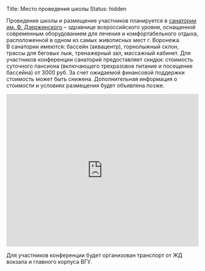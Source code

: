 Title: Место проведения школы
Status: hidden

Проведение школы и размещение участников планируется в [санатории им. Ф. Дзержинского](https://sanatoriy-dzerzhinskogo.ru/) – здравнице всероссийского уровня, оснащенной современным оборудованием для лечения и комфортабельного отдыха, расположенной в одном из самых живописных мест г. Воронежа. В санатории имеются: бассейн (аквацентр), горнолыжный склон, трассы для беговых лыж, тренажерный зал, массажный кабинет. Для участников конференции санаторий предоставляет скидки: стоимость суточного пансиона (включающего трехразовое питание и посещение бассейна) от 3000 руб. За счет ожидаемой финансовой поддержки стоимость может быть снижена. Дополнительная информация о стоимости и условиях размещения будет объявлена позже.

<iframe src="https://www.google.com/maps/embed?pb=!1m18!1m12!1m3!1d78993.834691023!2d39.17834248987899!3d51.77769924223409!2m3!1f0!2f0!3f0!3m2!1i1024!2i768!4f13.1!3m3!1m2!1s0x413b20ded1bc2f53%3A0x93babd217d08845d!2sSanatoriy%20Im.%20F.e.%20Dzerzhinskogo!5e0!3m2!1sen!2sru!4v1669058004521!5m2!1sen!2sru" width="100%" height="400" style="border:0;" allowfullscreen="" loading="lazy" referrerpolicy="no-referrer-when-downgrade"></iframe>

Для участников конференции будет организован транспорт от ЖД вокзала и главного корпуса ВГУ.
